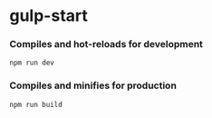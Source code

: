 # gulp-start
### Compiles and hot-reloads for development
```
npm run dev
```

### Compiles and minifies for production
```
npm run build
```
